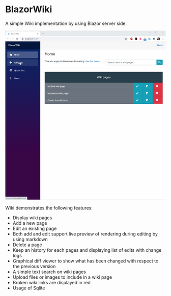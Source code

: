 # BlazorWiki
A simple Wiki implementation by using Blazor server side.

![alt text](https://github.com/melihercan/BlazorWiki/blob/master/images/BlazorWiki.gif)

Wiki demonstrates the following features:
* Display wiki pages
* Add a new page
* Edit an existing page
* Both add and edit support live preview of rendering during editing by using markdown
* Delete a page
* Keep an history for each pages and displaying list of edits with change logs
* Graphical diff viewer to show what has been changed with respect to the previous version
* A simple text search on wiki pages
* Upload files or images to include in a wiki page
* Broken wiki links are displayed in red
* Usage of Sqlite
